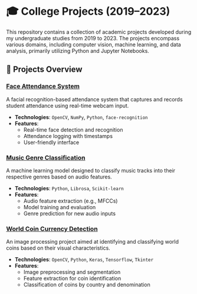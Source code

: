 # 🎓 College Projects (2019–2023)

This repository contains a collection of academic projects developed during my undergraduate studies from 2019 to 2023. The projects encompass various domains, including computer vision, machine learning, and data analysis, primarily utilizing Python and Jupyter Notebooks.

## 📁 Projects Overview

### [Face Attendance System](https://github.com/saurabhp85070/Projects/tree/main/Face%20Attendence%20System)
A facial recognition-based attendance system that captures and records student attendance using real-time webcam input.

- **Technologies**: `OpenCV`, `NumPy`, `Python`, `face-recognition`
- **Features**:
  - Real-time face detection and recognition
  - Attendance logging with timestamps
  - User-friendly interface

### [Music Genre Classification](https://github.com/saurabhp85070/Projects/tree/main/Music%20Genre%20Classification)
A machine learning model designed to classify music tracks into their respective genres based on audio features.

- **Technologies**: `Python`, `Librosa`, `Scikit-learn`
- **Features**:
  - Audio feature extraction (e.g., MFCCs)
  - Model training and evaluation
  - Genre prediction for new audio inputs

### [World Coin Currency Detection](https://github.com/saurabhp85070/Projects/tree/main/World%20Coin%20Currency%20Detectation)
An image processing project aimed at identifying and classifying world coins based on their visual characteristics.

- **Technologies**: `OpenCV`, `Python`, `Keras`, `Tensorflow`, `Tkinter`
- **Features**:
  - Image preprocessing and segmentation
  - Feature extraction for coin identification
  - Classification of coins by country and denomination



